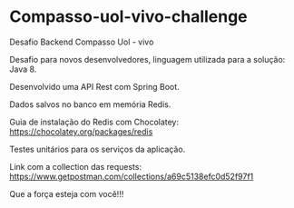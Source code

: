 # Compasso-uol-vivo-challenge

Desafio Backend Compasso Uol - vivo

Desafio para novos desenvolvedores, linguagem utilizada para a solução: Java 8.

Desenvolvido uma API Rest com Spring Boot.

Dados salvos no banco em memória Redis.

Guia de instalação do Redis com Chocolatey:
https://chocolatey.org/packages/redis

Testes unitários para os serviços da aplicação.

Link com a collection das requests:
https://www.getpostman.com/collections/a69c5138efc0d52f97f1

Que a força esteja com você!!!

